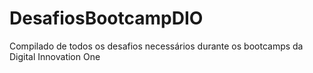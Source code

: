 # DesafiosBootcampDIO
Compilado de todos os desafios necessários durante os bootcamps da Digital Innovation One 
